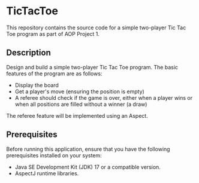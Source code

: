 # TicTacToe

This repository contains the source code for a simple two-player Tic Tac Toe program as part of AOP Project 1.

## Description

Design and build a simple two-player Tic Tac Toe program. The basic features of the program are as follows:

- Display the board
- Get a player's move (ensuring the position is empty)
- A referee should check if the game is over, either when a player wins or when all positions are filled without a winner (a draw)

The referee feature will be implemented using an Aspect.


## Prerequisites

Before running this application, ensure that you have the following prerequisites installed on your system:

- Java SE Development Kit (JDK) 17 or a compatible version.
- AspectJ runtime libraries.
